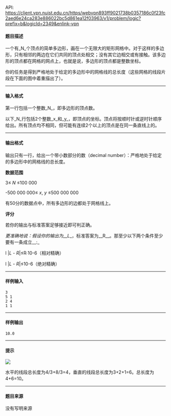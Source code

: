 API: https://client.vpn.nuist.edu.cn/https/webvpn893ff9021738b0357186c0f23fc2aed6e24ca283e886022bc5d861ea12f03963/v1/problem/logic?prefix=b&logicId=2349&enlink-vpn

#### 题目描述

一个有_N_个顶点的简单多边形，画在一个无限大的矩形网格中。对于这样的多边形，只有相邻的两边在它们共同的顶点处相交；没有其它边相交或有接触。该多边形的顶点都在网格的网点上，也就是说，多边形的顶点都是整数坐标。

你的任务是得到严格地处于给定的多边形中的网格线的总长度（这些网格的线段片段在下面的图中着重描出了）。

---

#### 输入格式

第一行包括一个整数_N_，即多边形的顶点数。

以下_N_行包括2个整数_x_和_y_，即顶点的坐标。顶点将按顺时针或逆时针顺序给出。所有顶点均不相同，但可能有连续2个以上的顶点是在同一条直线上的。

---

#### 输出格式

输出只有一行，给出一个带小数部分的数（decimal number）：严格地处于给定的多边形中的网格线的总长度。

**数据范围**

3≤ _N_ ≤100 000

\-500 000 000≤ _x_, _y_ ≤500 000 000

有50分的数据点中，所有多边形的边都处于网格线上。

**评分**

若你的输出与标准答案足够接近即可判正确。

_更准确地说：假设你的输出为__L__，标准答案为__R__。那至少以下两个条件至少要有一条成立__:_

l |_L_ \- _R_|≤R∙10\-6（相对精确）

l |_L_ \- _R_|≤10\-6（绝对精确）

---

#### 样例输入
```
3
5 1
2 4
1 1
```

---

#### 样例输出
```
10.0
```

---

#### 提示

![](../file/2349_0.jpg)

水平的线段总长度为4/3+8/3=4，垂直的线段总长度为3+2+1=6。总长度为4+6=10。

---

#### 题目来源

没有写明来源